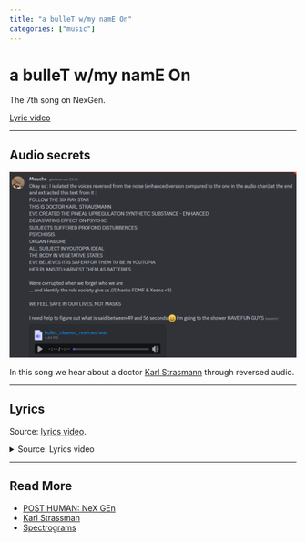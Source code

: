 ```yaml
---
title: "a bulleT w/my namE On"
categories: ["music"]
---
```

# a bulleT w/my namE On

The 7th song on NexGen. 

[Lyric video](https://www.youtube.com/watch?v=woFvFaB4stk)

***

## Audio secrets

![Reversed bullet audio](../../Resources/music/websitesongs/bullet_reversed.png)

In this song we hear about a doctor [Karl Strasmann](../characters/strassman) through 
reversed audio.

***

## Lyrics

Source: [lyrics video](https://www.youtube.com/watch?v=woFvFaB4stk).

<details class="lyrics">
<summary>Source: Lyrics video</summary>

> i guess this is goodbye
> i guess we got what we deserved
> hold on to your heart
> it’s almost over
> i guess i should’ve known
> i guess a part of me still hoped
> broken from the start
> the beat in my chest
> sounds like a swan song
> you’ve got a bullet with my name on
>
> a moment of silence
> for a lifetime laid to waste
> now you’re underground
> still sounds like violence
> still got both feet in the grave
> you can’t drown it out 
>
> i’m dreaming backwards
> nobody answers
> i won’t look down
> again 
>
> i guess this is goodbye
> i guess we got what we deserved
> hold on to your heart
> it’s almost over
> (my soul’s collateral to you)
> i guess i should’ve known
> i guess a part of me still hoped
> broken from the start
> the beat in my chest
> sounds like a swan song
> you’ve got a bullet with my name on 
>
> i’m sorry,
> did my back hurt your knife?
> let me kiss it better
> this time i promise that i’ll die
> do the waltz
> with your alibi
> and if jesus christ returns
> well just kill the fucker twice 
>
> we get so lost, inside of your eyes
> we get so lost, still feel the butterflies
> but they’re gone 
>
> i guess this is goodbye
> i guess we got what we deserved
> hold on to your heart
> it’s almost over
> (my soul’s collateral to you)
> i guess i should’ve known
> i guess a part of me still hoped
> broken from the start
> the beat in my chest
> sounds like a swan song
> you’ve got a bullet with my name on
>
> your lullabies keep me awake
> i picked up your tab (paid in blood)
> saw things you never (never should)
> my bloody valentine of dirt 
>
> i’m dreaming backwards
> nobody answers
> i won’t look down
> again 
>
> i guess this is goodbye
> i guess we got what we deserved
> hold on to your heart
> it’s almost over
> (my soul’s collateral to you)
> i guess i should’ve known
> i guess a part of me still hoped
> broken from the start
> the beat in my chest
> sounds like a swan song
> you’ve got a bullet with my name on

</details>

***

## Read More

- [POST HUMAN: NeX GEn](ph-nex-gen)
- [Karl Strassman](../characters/strassman)
- [Spectrograms](spectrograms)